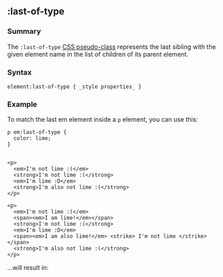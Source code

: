 ## :last-of-type

### Summary

The `:last-of-type` [CSS pseudo-class][0] represents the last sibling with the given element name in the list of children of its parent element.

### Syntax

    element:last-of-type { _style properties_ }
    

### Example

To match the last em element inside a `p` element, you can use this:

    p em:last-of-type {
      color: lime;
    }
    

    <p>
      <em>I'm not lime :(</em>
      <strong>I'm not lime :(</strong>
      <em>I'm lime :D</em>
      <strong>I'm also not lime :(</strong>
    </p>
    
    <p>
      <em>I'm not lime :(</em>
      <span><em>I am lime!</em></span>
      <strong>I'm not lime :(</strong>
      <em>I'm lime :D</em>
      <span><em>I am also lime!</em> <strike> I'm not lime </strike></span>
      <strong>I'm also not lime :(</strong>
    </p>

...will result in:


[0]: https://developer.mozilla.org/en/CSS/Pseudo-classes "Pseudo-classes"
